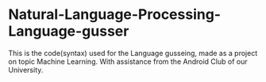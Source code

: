 # Natural-Language-Processing-Language-gusser

This is the code(syntax) used for the Language gusseing, made as a project on topic Machine Learning.
With assistance from the Android Club of our University.
